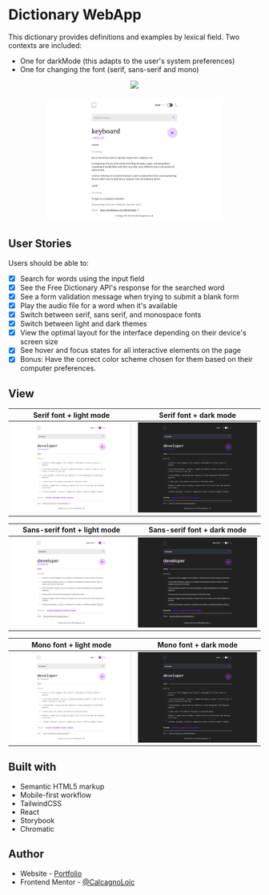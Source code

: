 # Dictionary WebApp

This dictionary provides definitions and examples by lexical field. Two contexts are included:

- One for darkMode (this adapts to the user's system preferences)
- One for changing the font (serif, sans-serif and mono)

<p align="center">
  <a href="https://skillicons.dev">
    <img src="https://skillicons.dev/icons?i=ts,react,tailwind,vite" />
  </a>
</p>

<p align="center">
  <img src="./public/assets/img/readme.png" width="70%" /> 
</p>

## User Stories

Users should be able to:

- [x] Search for words using the input field
- [x] See the Free Dictionary API's response for the searched word
- [x] See a form validation message when trying to submit a blank form
- [x] Play the audio file for a word when it's available
- [x] Switch between serif, sans serif, and monospace fonts
- [x] Switch between light and dark themes
- [x] View the optimal layout for the interface depending on their device's screen size
- [x] See hover and focus states for all interactive elements on the page
- [x] Bonus: Have the correct color scheme chosen for them based on their computer preferences.

## View

| Serif font + light mode                | Serif font + dark mode                |
| -------------------------------------- | ------------------------------------- |
| ![](./public/assets/img/monoLight.png) | ![](./public/assets/img/monoDark.png) |

| Sans-serif font + light mode                | Sans-serif font + dark mode                |
| ------------------------------------------- | ------------------------------------------ |
| ![](./public/assets/img/sansSerifLight.png) | ![](./public/assets/img/sansSerifDark.png) |

| Mono font + light mode                 | Mono font + dark mode                 |
| -------------------------------------- | ------------------------------------- |
| ![](./public/assets/img/monoLight.png) | ![](./public/assets/img/monoDark.png) |

## Built with

- Semantic HTML5 markup
- Mobile-first workflow
- TailwindCSS
- React
- Storybook
- Chromatic

## Author

- Website - [Portfolio](https://calcagno-loic.netlify.app/)
- Frontend Mentor - [@CalcagnoLoic](https://www.frontendmentor.io/profile/CalcagnoLoic)
